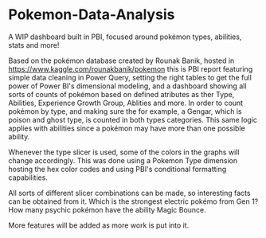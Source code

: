 # Pokemon-Data-Analysis
A WIP dashboard built in PBI, focused around pokémon types, abilities, stats and more!

Based on the pokémon database created by Rounak Banik, hosted in https://www.kaggle.com/rounakbanik/pokemon 
this is PBI report featuring simple data cleaning in Power Query, setting the right tables to get the full power of Power BI's dimensional modeling,
and a dashboard showing all sorts of counts of pokémon based on defined atributes as ther Type, Abilities, Experience Growth Group, Ablities and more.
In order to count pokémon by type, and making sure the for example, a Gengar, which is poison and ghost type, is counted in both types categories. This
same logic applies with abilities since a pokémon may have more than one possible ability.

Whenever the type slicer is used, some of the colors in the graphs will change accordingly. This was done using a Pokemon Type dimension hosting the 
hex color codes and using PBI's conditional formatting capabilities.

All sorts of different slicer combinations can be made, so interesting facts can be obtained from it. Which is the strongest electric pokémo from Gen 1?
How many psychic pokémon have the ability Magic Bounce.

More features will be added as more work is put into it.
